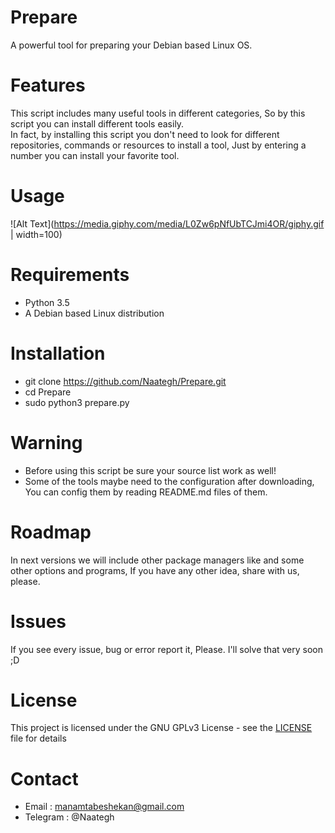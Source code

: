 # Prepare
A powerful tool for preparing your Debian based Linux OS.

# Features
This script includes many useful tools in different categories, So by this script you can install different tools easily.   
In fact, by installing this script you don't need to look for different repositories, commands or resources to install a tool,
Just by entering a number you can install your favorite tool.

# Usage
![Alt Text](https://media.giphy.com/media/L0Zw6pNfUbTCJmi4OR/giphy.gif  | width=100)


# Requirements
- Python 3.5
- A Debian based Linux distribution

# Installation
- git clone https://github.com/Naategh/Prepare.git
- cd Prepare
- sudo python3 prepare.py

# Warning
- Before using this script be sure your source list work as well!
- Some of the tools maybe need to the configuration after downloading, You can config them by reading README.md files of them.

# Roadmap
In next versions we will include other package managers like and some other options and programs, If you have any other idea, share with us, please.

# Issues
If you see every issue, bug or error report it, Please.
I'll solve that very soon ;D

# License
This project is licensed under the GNU GPLv3 License - see the [LICENSE](LICENSE) file for details

# Contact
- Email : manamtabeshekan@gmail.com
- Telegram : @Naategh


